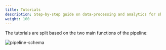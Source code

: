 ```yaml
---
title: Tutorials
description: Step-by-step guide on data-processing and analytics for shotgun metagenomics data.
weight: 100
---
```



The tutorials are split based on the two main functions of the pipeline:

![pipeline-schema](images/mima_pipeline.svg)
